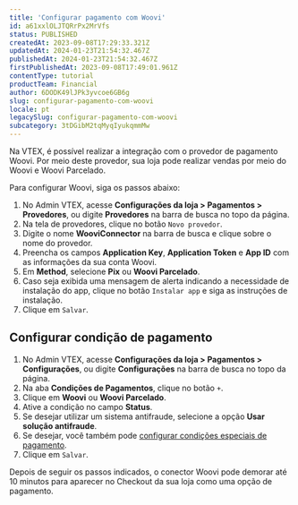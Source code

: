 ```yaml
---
title: 'Configurar pagamento com Woovi'
id: a61xxlOLJTQRrPx2MrVfs
status: PUBLISHED
createdAt: 2023-09-08T17:29:33.321Z
updatedAt: 2024-01-23T21:54:32.467Z
publishedAt: 2024-01-23T21:54:32.467Z
firstPublishedAt: 2023-09-08T17:49:01.961Z
contentType: tutorial
productTeam: Financial
author: 6DODK49lJPk3yvcoe6GB6g
slug: configurar-pagamento-com-woovi
locale: pt
legacySlug: configurar-pagamento-com-woovi
subcategory: 3tDGibM2tqMyqIyukqmmMw
---
```


Na VTEX, é possível realizar a integração com o provedor de pagamento Woovi. Por meio deste provedor, sua loja pode realizar vendas por meio do Woovi e Woovi Parcelado.

Para configurar Woovi, siga os passos abaixo:

1. No Admin VTEX, acesse __Configurações da loja > Pagamentos > Provedores__, ou digite __Provedores__ na barra de busca no topo da página.
2. Na tela de provedores, clique no botão `Novo provedor`.
3. Digite o nome __WooviConnector__ na barra de busca e clique sobre o nome do provedor.
4. Preencha os campos __Application Key__, __Application Token__ e __App ID__ com as informações da sua conta Woovi.
5. Em __Method__, selecione __Pix__ ou __Woovi Parcelado__.
6. Caso seja exibida uma mensagem de alerta indicando a necessidade de instalação do app, clique no botão `Instalar app` e siga as instruções de instalação.
7. Clique em `Salvar`.

## Configurar condição de pagamento

1. No Admin VTEX, acesse __Configurações da loja > Pagamentos > Configurações__, ou digite __Configurações__ na barra de busca no topo da página.
2. Na aba __Condições de Pagamentos__, clique no botão `+`.
3. Clique em __Woovi__ ou __Woovi Parcelado__.
4. Ative a condição no campo __Status__.
5. Se desejar utilizar um sistema antifraude, selecione a opção __Usar solução antifraude__.
6. Se desejar, você também pode [configurar condições especiais de pagamento](https://help.vtex.com/pt/tutorial/condiciones-especiales--tutorials_456).
7. Clique em `Salvar`.

Depois de seguir os passos indicados, o conector Woovi pode demorar até 10 minutos para aparecer no Checkout da sua loja como uma opção de pagamento. 
